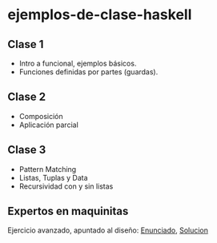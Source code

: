 # ejemplos-de-clase-haskell

## Clase 1
- Intro a funcional, ejemplos básicos.
- Funciones definidas por partes (guardas).

## Clase 2
- Composición
- Aplicación parcial

## Clase 3
- Pattern Matching
- Listas, Tuplas y Data
- Recursividad con y sin listas

## Expertos en maquinitas

Ejercicio avanzado, apuntado al diseño: [Enunciado](https://drive.google.com/open?id=1y4SR2N6vIMKcXkZflbT_O_3qXBTol0SPLbz0cTQLxIk), [Solucion](https://github.com/pdep-mit/pdep-mit-resueltos/blob/master/Expertos_en_maquinitas-clase_dise%C3%B1osa.hs)
